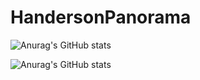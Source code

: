 # HandersonPanorama
![Anurag's GitHub stats](https://github-readme-stats.vercel.app/api?username=HandersonPanorama&show_icons=true&theme=radical)

![Anurag's GitHub stats](https://github-readme-stats.vercel.app/api?username=HandersonPanorama&show_icons=true)
